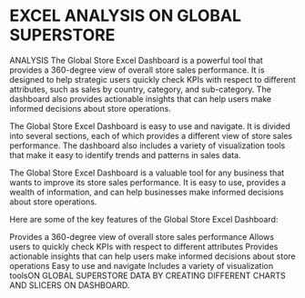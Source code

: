 # EXCEL ANALYSIS ON GLOBAL SUPERSTORE
ANALYSIS The Global Store Excel Dashboard is a powerful tool that provides a 360-degree view of overall store sales performance. It is designed to help strategic users quickly check KPIs with respect to different attributes, such as sales by country, category, and sub-category. The dashboard also provides actionable insights that can help users make informed decisions about store operations.

The Global Store Excel Dashboard is easy to use and navigate. It is divided into several sections, each of which provides a different view of store sales performance. The dashboard also includes a variety of visualization tools that make it easy to identify trends and patterns in sales data.

The Global Store Excel Dashboard is a valuable tool for any business that wants to improve its store sales performance. It is easy to use, provides a wealth of information, and can help businesses make informed decisions about store operations.

Here are some of the key features of the Global Store Excel Dashboard:

Provides a 360-degree view of overall store sales performance
Allows users to quickly check KPIs with respect to different attributes
Provides actionable insights that can help users make informed decisions about store operations
Easy to use and navigate
Includes a variety of visualization toolsON GLOBAL SUPERSTORE DATA BY CREATING DIFFERENT CHARTS AND SLICERS ON DASHBOARD.
